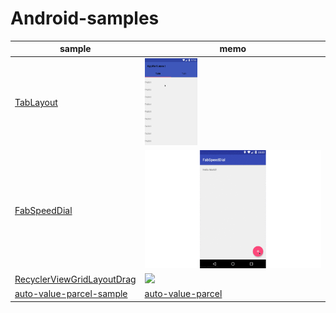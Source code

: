 # Android-samples

sample | memo
--- | ---
[TabLayout](./TabLayout) | <img src="/gif/tablayout.gif" width="30%">
[FabSpeedDial](./FabSpeedDial) | <img src="/gif/FabSpeedDial.gif">
[RecyclerViewGridLayoutDrag](./RecyclerViewGridLayoutDrag) | <img src="https://cloud.githubusercontent.com/assets/1322515/19758879/60cca048-9c65-11e6-9e64-4a9135425100.gif">
[auto-value-parcel-sample](./auto-value-parcel-sample) | [auto-value-parcel](https://github.com/rharter/auto-value-parcel)
